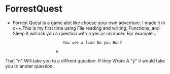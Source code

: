 # ForrestQuest


+ Forrest Quest is a game alot like choose your own adventure. I made it in c++.This is my first time using File reading and writing, Functions, and Sleep
it will ask you a question with a yes or no anser. For example...


                            You see a lion Do you Run?
                           
                         n
 That "n" Will take you to a diffrent question. If they Wrote A "y" it would take you to anoter question. 
